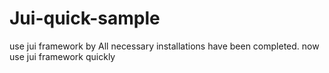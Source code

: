 # Jui-quick-sample
use jui framework by All necessary installations have been completed.
now use jui framework quickly
